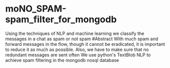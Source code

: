 # moNO_SPAM-spam_filter_for_mongodb
Using the techniques of NLP and machine learning we classify the messages in a chat as spam or not spam
#Abstract
With much spam and forward messages in the flow, though it cannot be eradicated, it is important to reduce it as much as possible. Also, we have to make sure that no redundant messages are sent often
We use python's TextBlob NLP to achieve spam filtering in the mongodb nosql database
